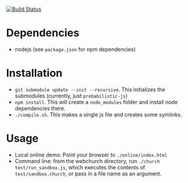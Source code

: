 [![Build Status](https://travis-ci.org/probmods/webchurch.png?branch=master)](https://travis-ci.org/probmods/webchurch)

Dependencies
============
- nodejs (see `package.json` for npm dependencies)

Installation
============

- `git submodule update --init --recursive`. This initializes the submodules (currently, just `probabilistic-js`)
- `npm install`. This will create a `node_modules` folder and install node dependencies there.
- `./compile.sh`. This makes a single js file and creates some symlinks.

Usage
=====

- Local online demo: Point your browser to `./online/index.html`
- Command line: from the webchurch directory, run `./church test/run_sandbox.js`, which executes the contents of `test/sandbox.church`, or pass in a file name as an argument.